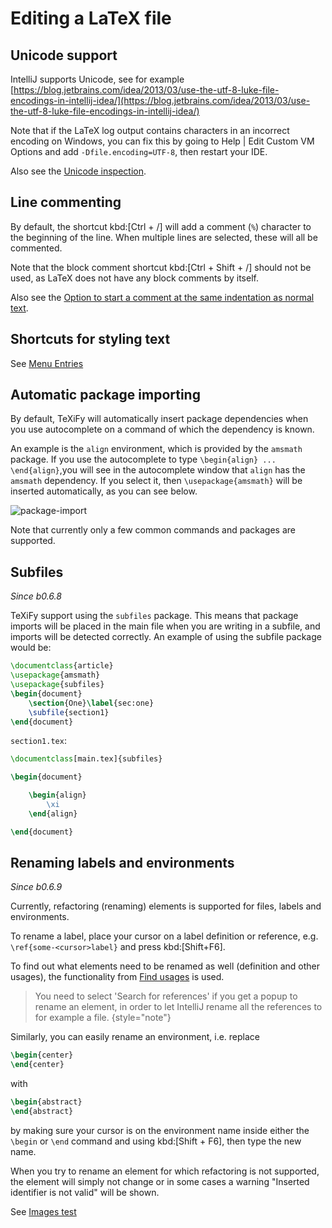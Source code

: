 # Editing a LaTeX file

## Unicode support

IntelliJ supports Unicode, see for example [https://blog.jetbrains.com/idea/2013/03/use-the-utf-8-luke-file-encodings-in-intellij-idea/](https://blog.jetbrains.com/idea/2013/03/use-the-utf-8-luke-file-encodings-in-intellij-idea/)

Note that if the LaTeX log output contains characters in an incorrect encoding on Windows, you can fix this by going to <ui-path>Help | Edit Custom VM Options</ui-path> and add `-Dfile.encoding=UTF-8`, then restart your IDE.

Also see the [Unicode inspection](Probable-bugs#Unsupported-Unicode-character).

## Line commenting

By default, the shortcut kbd:[Ctrl + /] will add a comment (`%`) character to the beginning of the line.
When multiple lines are selected, these will all be commented.

Note that the block comment shortcut kbd:[Ctrl + Shift + /] should not be used, as LaTeX does not have any block comments by itself.

Also see the [Option to start a comment at the same indentation as normal text](Code-style-settings#indent-comment).

## Shortcuts for styling text

See [Menu Entries](Menu-entries.md)

## Automatic package importing

By default, TeXiFy will automatically insert package dependencies when you use autocomplete on a command of which the dependency is known.

An example is the `align` environment, which is provided by the `amsmath` package.
If you use the autocomplete to type `\begin{align} ... \end{align}`,you will see in the autocomplete window that `align` has the `amsmath` dependency.
If you select it, then `\usepackage{amsmath}` will be inserted automatically, as you can see below.

![package-import](package-import.gif)

Note that currently only a few common commands and packages are supported.

## Subfiles
_Since b0.6.8_

TeXiFy support using the `subfiles` package.
This means that package imports will be placed in the main file when you are writing in a subfile, and imports will be detected correctly.
An example of using the subfile package would be:

```latex
\documentclass{article}
\usepackage{amsmath}
\usepackage{subfiles}
\begin{document}
    \section{One}\label{sec:one}
    \subfile{section1}
\end{document}
```

`section1.tex`:

```latex
\documentclass[main.tex]{subfiles}

\begin{document}

    \begin{align}
        \xi
    \end{align}

\end{document}


```

## Renaming labels and environments

_Since b0.6.9_

Currently, refactoring (renaming) elements is supported for files, labels and environments.

To rename a label, place your cursor on a label definition or reference, e.g. `\ref{some-<cursor>label}` and press kbd:[Shift+F6].

To find out what elements need to be renamed as well (definition and other usages), the functionality from [Find usages](Find-usages) is used.

> You need to select 'Search for references' if you get a popup to rename an element, in order to let IntelliJ rename all the references to for example a file.
{style="note"}

Similarly, you can easily rename an environment, i.e. replace

```latex
\begin{center}
\end{center}
```

with

```latex
\begin{abstract}
\end{abstract}
```

by making sure your cursor is on the environment name inside either the `\begin` or `\end` command and using kbd:[Shift + F6], then type the new name.

When you try to rename an element for which refactoring is not supported, the element will simply not change or in some cases a warning "Inserted identifier is not valid" will be shown.




See [Images test](Image-test.md)